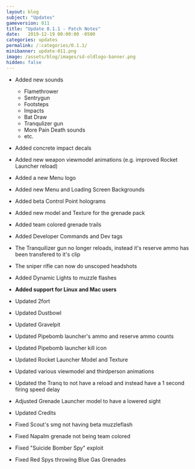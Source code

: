 ```yaml
---
layout: blog
subject: "Updates"
gameversion: 011
title: "Update 0.1.1 - Patch Notes"
date:   2019-12-19 00:00:00 -0500
categories: updates
permalink: /:categories/0.1.1/
minibanner: update-011.png
image: /assets/blog/images/sd-oldlogo-banner.png
hidden: false
---
```


- Added new sounds
    - Flamethrower
    - Sentrygun
    - Footsteps
    - Impacts
    - Bat Draw
    - Tranqulizer gun
    - More Pain Death sounds 
    - etc.
- Added concrete impact decals
- Added new weapon viewmodel animations (e.g. improved Rocket Launcher reload)
- Added a new Menu logo
- Added new Menu and Loading Screen Backgrounds
- Added beta Control Point holograms
- Added new model and Texture for the grenade pack
- Added team colored grenade trails
- Added Developer Commands and Dev tags
- The Tranquilizer gun no longer reloads, instead it's reserve ammo has been transfered to it's clip
- The sniper rifle can now do unscoped headshots
- Added Dynamic Lights to muzzle flashes
- __Added support for Linux and Mac users__

- Updated 2fort
- Updated Dustbowl
- Updated Gravelpit
- Updated Pipebomb launcher's ammo and reserve ammo counts
- Updated Pipebomb launcher kill icon
- Updated Rocket Launcher Model and Texture
- Updated various viewmodel and thirdperson animations
- Updated the Tranq to not have a reload and instead have a 1 second firing speed delay
- Adjusted Grenade Launcher model to have a lowered sight 
- Updated Credits

- Fixed Scout's smg not having beta muzzleflash 
- Fixed Napalm grenade not being team colored
- Fixed "Suicide Bomber Spy" exploit
- Fixed Red Spys throwing Blue Gas Grenades